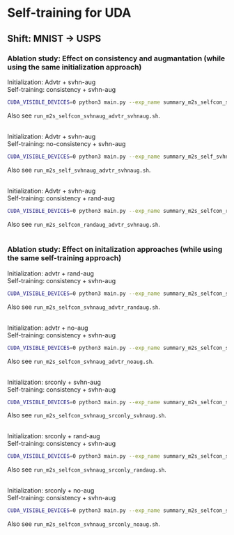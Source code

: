 # Self-training for UDA

## Shift: MNIST -> USPS

### Ablation study: Effect on consistency and augmantation (while using the same initialization approach)

Initialization: Advtr + svhn-aug <br/>
Self-training: consistency + svhn-aug
```bash
CUDA_VISIBLE_DEVICES=0 python3 main.py --exp_name summary_m2s_selfcon_svhnaug_advtr_svhnaug_0 --data.src MNIST --data.tar SVHN --data.aug_init svhnspec --data.aug svhnspec --training_type selfcon --train.init_advtr
```
Also see `run_m2s_selfcon_svhnaug_advtr_svhnaug.sh`.
<br/><br/>

Initialization: Advtr + svhn-aug <br/>
Self-training: no-consistency + svhn-aug 
```bash
CUDA_VISIBLE_DEVICES=0 python3 main.py --exp_name summary_m2s_self_svhnaug_advtr_svhnaug_0 --data.src MNIST --data.tar SVHN --data.aug_init svhnspec --data.aug svhnspec --training_type self --train.init_advtr
```
Also see `run_m2s_self_svhnaug_advtr_svhnaug.sh`.
<br/><br/>

Initialization: Advtr + svhn-aug <br/>
Self-training: consistency + rand-aug 
```bash
CUDA_VISIBLE_DEVICES=0 python3 main.py --exp_name summary_m2s_selfcon_randaug_advtr_svhnaug_0 --data.src MNIST --data.tar SVHN --data.aug_init svhnspec --data.aug randaug --training_type selfcon --train.init_advtr
```
Also see `run_m2s_selfcon_randaug_advtr_svhnaug.sh`.
<br/><br/>


### Ablation study: Effect on initalization approaches (while using the same self-training approach)

Initialization: advtr + rand-aug <br/>
Self-training: consistency + svhn-aug
```bash
CUDA_VISIBLE_DEVICES=0 python3 main.py --exp_name summary_m2s_selfcon_svhnaug_advtr_randaug_0 --data.src MNIST --data.tar SVHN --data.aug_init randaug --data.aug svhnspec --training_type selfcon --train.init_advtr
```
Also see `run_m2s_selfcon_svhnaug_advtr_randaug.sh`.
<br/><br/>

Initialization: advtr + no-aug <br/>
Self-training: consistency + svhn-aug
```bash
CUDA_VISIBLE_DEVICES=0 python3 main.py --exp_name summary_m2s_selfcon_svhnaug_advtr_noaug_0 --data.src MNIST --data.tar SVHN --data.aug_init '' --data.aug svhnspec --training_type selfcon --train.init_advtr
```
Also see `run_m2s_selfcon_svhnaug_advtr_noaug.sh`.
<br/><br/>

Initialization: srconly + svhn-aug <br/>
Self-training: consistency + svhn-aug
```bash
CUDA_VISIBLE_DEVICES=0 python3 main.py --exp_name summary_m2s_selfcon_svhnaug_srconly_svhnaug_0 --data.src MNIST --data.tar SVHN --data.aug_init svhnspec --data.aug svhnspec --training_type selfcon
```
Also see `run_m2s_selfcon_svhnaug_srconly_svhnaug.sh`.
<br/><br/>

Initialization: srconly + rand-aug <br/>
Self-training: consistency + svhn-aug
```bash
CUDA_VISIBLE_DEVICES=0 python3 main.py --exp_name summary_m2s_selfcon_svhnaug_srconly_randaug_0 --data.src MNIST --data.tar SVHN --data.aug_init randaug --data.aug svhnspec --training_type selfcon
```
Also see `run_m2s_selfcon_svhnaug_srconly_randaug.sh`.
<br/><br/>

Initialization: srconly + no-aug <br/>
Self-training: consistency + svhn-aug
```bash
CUDA_VISIBLE_DEVICES=0 python3 main.py --exp_name summary_m2s_selfcon_svhnaug_srconly_noaug_0 --data.src MNIST --data.tar SVHN --data.aug_init '' --data.aug svhnspec --training_type selfcon
```
Also see `run_m2s_selfcon_svhnaug_srconly_noaug.sh`.
<br/><br/>





